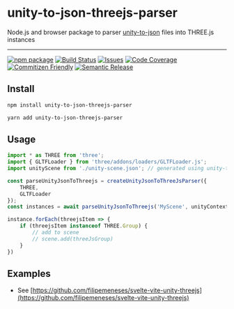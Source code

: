 # unity-to-json-threejs-parser

Node.js and browser package to parser [unity-to-json](https://github.com/filipemeneses/unity-to-json) files into THREE.js instances

---

[![npm package][npm-img]][npm-url]
[![Build Status][build-img]][build-url]
[![Issues][issues-img]][issues-url]
[![Code Coverage][codecov-img]][codecov-url]
[![Commitizen Friendly][commitizen-img]][commitizen-url]
[![Semantic Release][semantic-release-img]][semantic-release-url]


## Install

```bash
npm install unity-to-json-threejs-parser
```

```bash
yarn add unity-to-json-threejs-parser
```

## Usage

```js
import * as THREE from 'three';
import { GLTFLoader } from 'three/addons/loaders/GLTFLoader.js';
import unityScene from './unity-scene.json'; // generated using unity-to-json

const parseUnityJsonToThreejs = createUnityJsonToThreeJsParser({
    THREE,
    GLTFLoader
});
const instances = await parseUnityJsonToThreejs('MyScene', unityContext);

instance.forEach(threejsItem => {
    if (threejsItem instanceof THREE.Group) {
        // add to scene
        // scene.add(threeJsGroup)
    }
})
```

## Examples

- See [https://github.com/filipemeneses/svelte-vite-unity-threejs](https://github.com/filipemeneses/svelte-vite-unity-threejs)

[build-img]:https://github.com/filipemeneses/unity-to-json-threejs-parser/actions/workflows/release.yml/badge.svg
[build-url]:https://github.com/filipemeneses/unity-to-json-threejs-parser/actions/workflows/release.yml
[downloads-img]:https://img.shields.io/npm/dt/unity-to-json-threejs-parser
[npm-img]:https://img.shields.io/npm/v/unity-to-json-threejs-parser
[npm-url]:https://www.npmjs.com/package/unity-to-json-threejs-parser
[issues-img]:https://img.shields.io/github/issues/filipemeneses/unity-to-json-threejs-parser
[issues-url]:https://github.com/filipemeneses/unity-to-json-threejs-parser/issues
[codecov-img]:https://codecov.io/gh/filipemeneses/unity-to-json-threejs-parser/branch/main/graph/badge.svg
[codecov-url]:https://codecov.io/gh/filipemeneses/unity-to-json-threejs-parser
[semantic-release-img]:https://img.shields.io/badge/%20%20%F0%9F%93%A6%F0%9F%9A%80-semantic--release-e10079.svg
[semantic-release-url]:https://github.com/semantic-release/semantic-release
[commitizen-img]:https://img.shields.io/badge/commitizen-friendly-brightgreen.svg
[commitizen-url]:http://commitizen.github.io/cz-cli/
